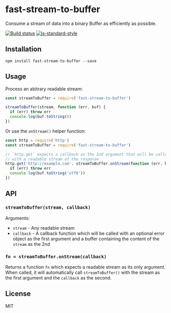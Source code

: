 # fast-stream-to-buffer

Consume a stream of data into a binary Buffer as efficiently as
possible.

[![Build status](https://travis-ci.org/watson/fast-stream-to-buffer.svg?branch=master)](https://travis-ci.org/watson/fast-stream-to-buffer)
[![js-standard-style](https://img.shields.io/badge/code%20style-standard-brightgreen.svg?style=flat)](https://github.com/feross/standard)

## Installation

```
npm install fast-stream-to-buffer --save
```

## Usage

Process an abitrary readable stream:

```js
const streamToBuffer = require('fast-stream-to-buffer')

streamToBuffer(stream, function (err, buf) {
  if (err) throw err
  console.log(buf.toString())
})
```

Or use the `onStream()` helper function:

```js
const http = require('http')
const streamToBuffer = require('fast-stream-to-buffer')

// `http.get` expects a callback as the 2nd argument that will be called
// with a readable stream of the response
http.get('http://example.com', streamToBuffer.onStream(function (err, buf) {
  if (err) throw err
  console.log(buf.toString('utf8'))
})
```

## API

### `streamToBuffer(stream, callback)`

Arguments:

- `stream` - Any readable stream
- `callback` - A callback function which will be called with an optional
  error object as the first argument and a buffer containing the content
  of the `stream` as the 2nd

### `fn = streamToBuffer.onStream(callback)`

Returns a function `fn` which expects a readable stream as its only
argument. When called, it will automatically call `streamToBuffer()`
with the stream as the first argument and the `callback` as the second.

## License

MIT
